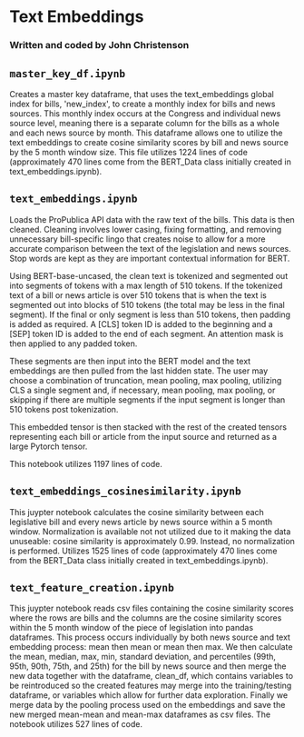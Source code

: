# Text Embeddings

### Written and coded by John Christenson

## `master_key_df.ipynb`
Creates a master key dataframe, that uses the text_embeddings global index for bills, 'new_index', to create a monthly index for bills and news sources.  This monthly index occurs at the Congress and individual news source level, meaning there is a separate column for the bills as a whole and each news source by month.  This dataframe allows one to utilize the text embeddings to create cosine similarity scores by bill and news source by the 5 month window size.  This file utilizes 1224 lines of code (approximately 470 lines come from the BERT_Data class initially created in text_embeddings.ipynb).


## `text_embeddings.ipynb`
Loads the ProPublica API data with the raw text of the bills.  This data is then cleaned.  Cleaning involves lower casing, fixing formatting, and removing unnecessary bill-specific lingo that creates noise to allow for a more accurate comparison between the text of the legislation and news sources.  Stop words are kept as they are important contextual information for BERT.  

Using BERT-base-uncased, the clean text is tokenized and segmented out into segments of tokens with a max length of 510 tokens.  If the tokenized text of a bill or news article is over 510 tokens that is when the text is segmented out into blocks of 510 tokens (the total may be less in the final segment).  If the final or only segment is less than 510 tokens, then padding is added as required. A [CLS] token ID is added to the beginning and a [SEP] token ID is added to the end of each segment.  An attention mask is then applied to any padded token.  

These segments are then input into the BERT model and the text embeddings are then pulled from the last hidden state.  The user may choose a combination of truncation, mean pooling, max pooling, utilizing CLS a single segment and, if necessary, mean pooling, max pooling, or skipping if there are multiple segments if the input segment is longer than 510 tokens post tokenization.  

This embedded tensor is then stacked with the rest of the created tensors representing each bill or article from the input source and returned as a large Pytorch tensor.

This notebook utilizes 1197 lines of code.  
  
  
## `text_embeddings_cosinesimilarity.ipynb`
This juypter notebook calculates the cosine similarity between each legislative bill and every news article by news source within a 5 month window.  Normalization is available not not utilized due to it making the data unuseable: cosine similarity is approximately 0.99.  Instead, no normalization is performed.  Utilizes 1525 lines of code (approximately 470 lines come from the BERT_Data class initially created in text_embeddings.ipynb).



  
## `text_feature_creation.ipynb`
This juypter notebook reads csv files containing the cosine similarity scores where the rows are bills and the columns are the cosine similarity scores within the 5 month window of the piece of legislation into pandas dataframes.  This process occurs individually by both news source and text embedding process: mean then mean or mean then max.  We then calculate the mean, median, max, min, standard deviation, and percentiles (99th, 95th, 90th, 75th, and 25th) for the bill by news source and then merge the new data together with the dataframe, clean_df, which contains variables to be reintroduced so the created features may merge into the training/testing dataframe, or variables which allow for further data exploration.  Finally we merge data by the pooling process used on the embeddings and save the new merged mean-mean and mean-max dataframes as csv files.  The notebook utilizes 527 lines of code.
